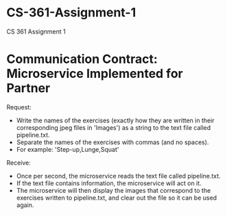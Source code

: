 # CS-361-Assignment-1
CS 361 Assignment 1


# Communication Contract: Microservice Implemented for Partner
Request:
- Write the names of the exercises (exactly how they are written in their corresponding 
  jpeg files in 'Images') as a string to the text file called pipeline.txt.
- Separate the names of the exercises with commas (and no spaces).
- For example: 'Step-up,Lunge,Squat'

Receive:
- Once per second, the microservice reads the text file called pipeline.txt.
- If the text file contains information, the microservice will act on it.
- The microservice will then display the images that correspond to the exercises written
  to pipeline.txt, and clear out the file so it can be used again.